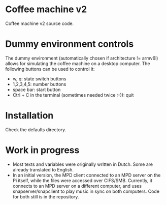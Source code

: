 # Coffee machine v2
Coffee machine v2 source code.

# Dummy environment controls
The dummy environment (automatically chosen if architecture != armv6l) allows for simulating the coffee machine on a desktop computer. The following buttons can be used to control it:
* w, q: state switch buttons
* 1,2,3,4,5: number buttons
* space bar: start button
* Ctrl + C in the terminal (sometimes needed twice :-)): quit

# Installation
Check the defaults directory.

# Work in progress
* Most texts and variables were originally written in Dutch. Some are already translated to English.
* In an initial version, the MPD client connected to an MPD server on the Pi itself, while the files were accessed over CIFS/SMB. Currently, it connects to an MPD server on a different computer, and uses snapserver/snapclient to play music in sync on both computers. Code for both still is in the repository.
